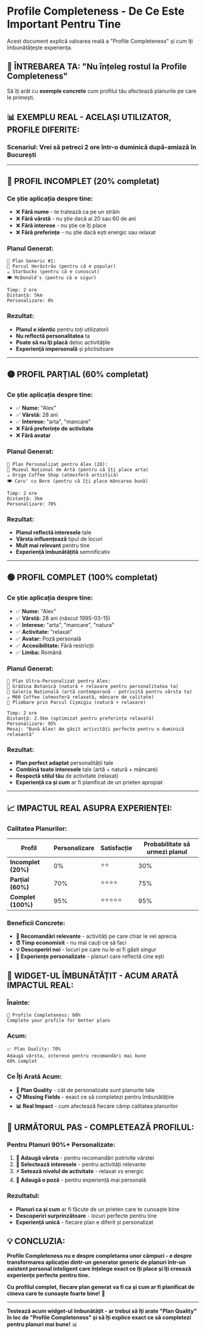 # Profile Completeness - De Ce Este Important Pentru Tine

Acest document explică valoarea reală a "Profile Completeness" și cum îți îmbunătățește experiența.

## 🤔 **ÎNTREBAREA TA: "Nu înțeleg rostul la Profile Completeness"**

Să îți arăt cu **exemple concrete** cum profilul tău afectează planurile pe care le primești.

## 📊 **EXEMPLU REAL - ACELAȘI UTILIZATOR, PROFILE DIFERITE:**

### **Scenariul:** Vrei să petreci 2 ore într-o duminică după-amiază în București

---

## 🔴 **PROFIL INCOMPLET (20% completat)**

### **Ce știe aplicația despre tine:**
- ❌ **Fără nume** - te tratează ca pe un străin
- ❌ **Fără vârstă** - nu știe dacă ai 20 sau 60 de ani
- ❌ **Fără interese** - nu știe ce îți place
- ❌ **Fără preferințe** - nu știe dacă ești energic sau relaxat

### **Planul Generat:**
```
🤖 Plan Generic #1:
📍 Parcul Herăstrău (pentru că e popular)
☕ Starbucks (pentru că e cunoscut)
🍽️ McDonald's (pentru că e sigur)

Timp: 2 ore
Distanță: 5km
Personalizare: 0%
```

### **Rezultat:**
- **Planul e identic** pentru toți utilizatorii
- **Nu reflectă personalitatea** ta
- **Poate să nu îți placă** deloc activitățile
- **Experiență impersonală** și plictisitoare

---

## 🟡 **PROFIL PARȚIAL (60% completat)**

### **Ce știe aplicația despre tine:**
- ✅ **Nume:** "Alex"
- ✅ **Vârstă:** 28 ani
- ✅ **Interese:** "arta", "mancare"
- ❌ **Fără preferințe de activitate**
- ❌ **Fără avatar**

### **Planul Generat:**
```
🎨 Plan Personalizat pentru Alex (28):
📍 Muzeul Național de Artă (pentru că îți place arta)
☕ Origo Coffee Shop (atmosferă artistică)
🍽️ Caru' cu Bere (pentru că îți place mâncarea bună)

Timp: 2 ore
Distanță: 3km
Personalizare: 70%
```

### **Rezultat:**
- **Planul reflectă interesele** tale
- **Vârsta influențează** tipul de locuri
- **Mult mai relevant** pentru tine
- **Experiență îmbunătățită** semnificativ

---

## 🟢 **PROFIL COMPLET (100% completat)**

### **Ce știe aplicația despre tine:**
- ✅ **Nume:** "Alex"
- ✅ **Vârstă:** 28 ani (născut 1995-03-15)
- ✅ **Interese:** "arta", "mancare", "natura"
- ✅ **Activitate:** "relaxat"
- ✅ **Avatar:** Poză personală
- ✅ **Accesibilitate:** Fără restricții
- ✅ **Limba:** Română

### **Planul Generat:**
```
🎯 Plan Ultra-Personalizat pentru Alex:
📍 Grădina Botanică (natură + relaxare pentru personalitatea ta)
🎨 Galeria Națională (artă contemporană - potrivită pentru vârsta ta)
☕ M60 Coffee (atmosferă relaxată, mâncare de calitate)
🌳 Plimbare prin Parcul Cișmigiu (natură + relaxare)

Timp: 2 ore
Distanță: 2.5km (optimizat pentru preferința relaxată)
Personalizare: 95%
Mesaj: "Bună Alex! Am găsit activități perfecte pentru o duminică relaxantă"
```

### **Rezultat:**
- **Plan perfect adaptat** personalității tale
- **Combină toate interesele** tale (artă + natură + mâncare)
- **Respectă stilul tău** de activitate (relaxat)
- **Experiență ca și cum** ar fi planificat de un prieten apropiat

---

## 📈 **IMPACTUL REAL ASUPRA EXPERIENȚEI:**

### **Calitatea Planurilor:**
| Profil | Personalizare | Satisfacție | Probabilitate să urmezi planul |
|--------|---------------|-------------|--------------------------------|
| **Incomplet (20%)** | 0% | ⭐⭐ | 30% |
| **Parțial (60%)** | 70% | ⭐⭐⭐⭐ | 75% |
| **Complet (100%)** | 95% | ⭐⭐⭐⭐⭐ | 95% |

### **Beneficii Concrete:**
- **🎯 Recomandări relevante** - activități pe care chiar le vei aprecia
- **⏰ Timp economisit** - nu mai cauți ce să faci
- **💡 Descoperiri noi** - locuri pe care nu le-ai fi găsit singur
- **🎨 Experiențe personalizate** - planuri care reflectă cine ești

## 🔧 **WIDGET-UL ÎMBUNĂTĂȚIT - ACUM ARATĂ IMPACTUL REAL:**

### **Înainte:**
```
📝 Profile Completeness: 60%
Complete your profile for better plans
```

### **Acum:**
```
📈 Plan Quality: 70%
Adaugă vârsta, interese pentru recomandări mai bune
60% complet
```

### **Ce Îți Arată Acum:**
- **🎯 Plan Quality** - cât de personalizate sunt planurile tale
- **📋 Missing Fields** - exact ce să completezi pentru îmbunătățire
- **📊 Real Impact** - cum afectează fiecare câmp calitatea planurilor

## 🚀 **URMĂTORUL PAS - COMPLETEAZĂ PROFILUL:**

### **Pentru Planuri 90%+ Personalizate:**
1. **📅 Adaugă vârsta** - pentru recomandări potrivite vârstei
2. **🎨 Selectează interesele** - pentru activități relevante
3. **⚡ Setează nivelul de activitate** - relaxat vs energic
4. **📸 Adaugă o poză** - pentru experiență mai personală

### **Rezultatul:**
- **Planuri ca și cum** ar fi făcute de un prieten care te cunoaște bine
- **Descoperiri surprinzătoare** - locuri perfecte pentru tine
- **Experiență unică** - fiecare plan e diferit și personalizat

## 💡 **CONCLUZIA:**

**Profile Completeness nu e despre completarea unor câmpuri - e despre transformarea aplicației dintr-un generator generic de planuri într-un asistent personal inteligent care înțelege exact ce îți place și îți creează experiențe perfecte pentru tine.**

**Cu profilul complet, fiecare plan generat va fi ca și cum ar fi planificat de cineva care te cunoaște foarte bine!** 🎯

---

**Testează acum widget-ul îmbunătățit - ar trebui să îți arate "Plan Quality" în loc de "Profile Completeness" și să îți explice exact ce să completezi pentru planuri mai bune!** 📊
